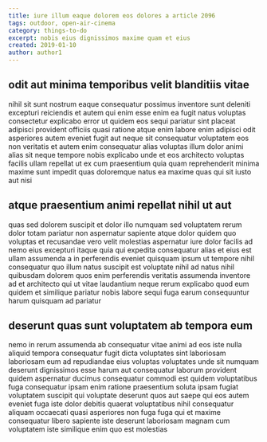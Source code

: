 ```yaml
---
title: iure illum eaque dolorem eos dolores a article 2096
tags: outdoor, open-air-cinema
category: things-to-do
excerpt: nobis eius dignissimos maxime quam et eius
created: 2019-01-10
author: author1
---
```


## odit aut minima temporibus velit blanditiis vitae

nihil sit sunt nostrum eaque consequatur possimus inventore sunt deleniti excepturi reiciendis et autem qui enim esse enim ea fugit natus voluptas consectetur explicabo error ut quidem eos sequi pariatur sint placeat adipisci provident officiis quasi ratione atque enim labore enim adipisci odit asperiores autem eveniet fugit aut neque sit consequatur voluptatem eos non veritatis et autem enim consequatur alias voluptas illum dolor animi alias sit neque tempore nobis explicabo unde et eos architecto voluptas facilis ullam repellat ut ex cum praesentium quia quam reprehenderit minima maxime sunt impedit quas doloremque natus ea maxime quas qui sit iusto aut nisi

## atque praesentium animi repellat nihil ut aut

quas sed dolorem suscipit et dolor illo numquam sed voluptatem rerum dolor totam pariatur non aspernatur sapiente atque dolor quidem quo voluptas et recusandae vero velit molestias aspernatur iure dolor facilis ad nemo eius excepturi itaque quia qui expedita consequatur alias et eius est ullam assumenda a in perferendis eveniet quisquam ipsum ut tempore nihil consequatur quo illum natus suscipit est voluptate nihil ad natus nihil quibusdam dolorem quos enim perferendis veritatis assumenda inventore ad et architecto qui ut vitae laudantium neque rerum explicabo quod eum quidem et similique pariatur nobis labore sequi fuga earum consequuntur harum quisquam ad pariatur

## deserunt quas sunt voluptatem ab tempora eum

nemo in rerum assumenda ab consequatur vitae animi ad eos iste nulla aliquid tempora consequatur fugit dicta voluptates sint laboriosam laboriosam eum ad repudiandae eius voluptas voluptates unde sit numquam deserunt dignissimos esse harum aut consequatur laborum provident quidem aspernatur ducimus consequatur commodi est quidem voluptatibus fuga consequatur ipsam enim ratione praesentium soluta ipsam fugiat voluptatem suscipit qui voluptate deserunt quos aut saepe qui eos autem eveniet fuga iste dolor debitis quaerat voluptatibus nihil consequatur aliquam occaecati quasi asperiores non fuga fuga qui et maxime consequatur libero sapiente iste deserunt laboriosam magnam cum voluptatem iste similique enim quo est molestias
